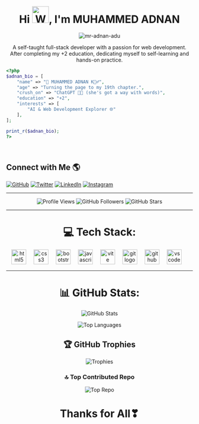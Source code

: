 <h1 align="center">
  Hi 
  <img src="https://raw.githubusercontent.com/nixin72/nixin72/master/wave.gif" 
       alt="Waving hand animated gif"
       height="45" width="45" />, I'm MUHAMMED ADNAN
</h1>

<p align="center">
  <img src="https://komarev.com/ghpvc/?username=mr-adnan-adu&label=Profile%20views&color=0e75b6&style=flat" alt="mr-adnan-adu" />
</p>

<p align="center">
  A self-taught full-stack developer with a passion for web development. After completing my +2 education, dedicating myself to self-learning and hands-on practice.
</p>

```php
<?php
$adnan_bio = [
    "name" => "🚀 MUHAMMED ADNAN K🧙‍♂️",
    "age" => "Turning the page to my 19th chapter.",
    "crush_on" => "ChatGPT 🤖🤍 (she's got a way with words)",
    "education" => "+2",
    "interests" => [
        "AI & Web Development Explorer 🌐"
    ],
];

print_r($adnan_bio);
?>
```

<br />
<div align="left">

## Connect with Me 🌎

[![GitHub](https://img.shields.io/badge/github-%2324292e.svg?\&style=for-the-badge\&logo=github\&logoColor=white)](https://github.com/mr-adnan-adu)
[![Twitter](https://img.shields.io/badge/twitter-%2300acee.svg?\&style=for-the-badge\&logo=twitter\&logoColor=white)](https://x.com/mr_adnan_adu)
[![LinkedIn](https://img.shields.io/badge/linkedin-%231E77B5.svg?\&style=for-the-badge\&logo=linkedin\&logoColor=white)](https://www.linkedin.com/in/muhammed-adnan-k-88b612281/)
[![Instagram](https://img.shields.io/badge/instagram-%23000000.svg?\&style=for-the-badge\&logo=instagram\&logoColor=white)](https://instagram.com/a.d_n_a.n)

</div>

---

<div align="center">

![Profile Views](https://komarev.com/ghpvc/?username=mr-adnan-adu\&color=brightgreen)
![GitHub Followers](https://img.shields.io/github/followers/mr-adnan-adu?style=social)
![GitHub Stars](https://img.shields.io/github/stars/mr-adnan-adu?style=social)

</div>

---

<h1 align="center">💻 Tech Stack:</h1>

<div align="center">
  <img src="https://cdn.jsdelivr.net/gh/devicons/devicon/icons/html5/html5-original.svg" height="40" alt="html5 logo" />
  <img width="12" />
  <img src="https://cdn.jsdelivr.net/gh/devicons/devicon/icons/css3/css3-original.svg" height="40" alt="css3 logo" />
  <img width="12" />
  <img src="https://cdn.simpleicons.org/bootstrap/7952B3" height="40" alt="bootstrap logo" />
  <img width="12" />
  <img src="https://skillicons.dev/icons?i=js" height="40" alt="javascript logo" />
  <img width="12" />
  <img src="https://skillicons.dev/icons?i=vite" height="40" alt="vite logo" />
  <img width="12" />
  <img src="https://cdn.jsdelivr.net/gh/devicons/devicon/icons/git/git-original.svg" height="40" alt="git logo" />
  <img width="12" />
  <img src="https://cdn.jsdelivr.net/gh/devicons/devicon/icons/github/github-original.svg" height="40" alt="github logo" />
  <img width="12" />
  <img src="https://cdn.jsdelivr.net/gh/devicons/devicon/icons/vscode/vscode-original.svg" height="40" alt="vscode logo" />
  <img width="12" />
</div>

---

<div align="center">

# 📊 GitHub Stats:

![GitHub Stats](https://github-readme-stats.vercel.app/api?username=mr-adnan-adu\&theme=vue-dark\&hide_border=false\&include_all_commits=true\&count_private=true)

![Top Languages](https://github-readme-stats.vercel.app/api/top-langs/?username=mr-adnan-adu\&theme=vue-dark\&hide_border=false\&include_all_commits=true\&count_private=true\&layout=compact)

## 🏆 GitHub Trophies

![Trophies](https://github-profile-trophy.vercel.app/?username=mr-adnan-adu\&theme=radical\&no-frame=false\&no-bg=true\&margin-w=4)

### 🔝 Top Contributed Repo

![Top Repo](https://github-contributor-stats.vercel.app/api?username=mr-adnan-adu\&limit=2\&theme=dark\&combine_all_yearly_contributions=true)

# Thanks for All❣

</div>
